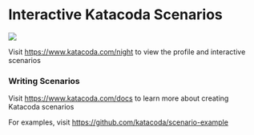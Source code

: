 # Interactive Katacoda Scenarios

[![](http://shields.katacoda.com/katacoda/night/count.svg)](https://www.katacoda.com/night "Get your profile on Katacoda.com")

Visit https://www.katacoda.com/night to view the profile and interactive scenarios

### Writing Scenarios
Visit https://www.katacoda.com/docs to learn more about creating Katacoda scenarios

For examples, visit https://github.com/katacoda/scenario-example
